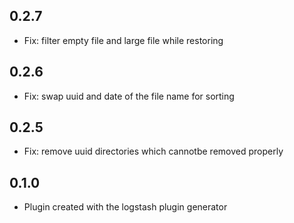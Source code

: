 ## 0.2.7
  - Fix: filter empty file and large file while restoring

## 0.2.6
  - Fix: swap uuid and date of the file name for sorting
  
## 0.2.5
  - Fix: remove uuid directories which cannotbe removed properly
  
## 0.1.0
  - Plugin created with the logstash plugin generator
